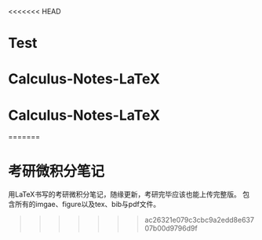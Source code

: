 <<<<<<< HEAD
# Test
# Calculus-Notes-LaTeX
# Calculus-Notes-LaTeX
=======
# 考研微积分笔记
用LaTeX书写的考研微积分笔记，随缘更新，考研完毕应该也能上传完整版。
包含所有的imgae、figure以及tex、bib与pdf文件。
>>>>>>> ac26321e079c3cbc9a2edd8e63707b00d9796d9f
                                                